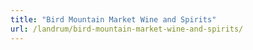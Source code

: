 ```yaml
---
title: "Bird Mountain Market Wine and Spirits"
url: /landrum/bird-mountain-market-wine-and-spirits/
---
```

